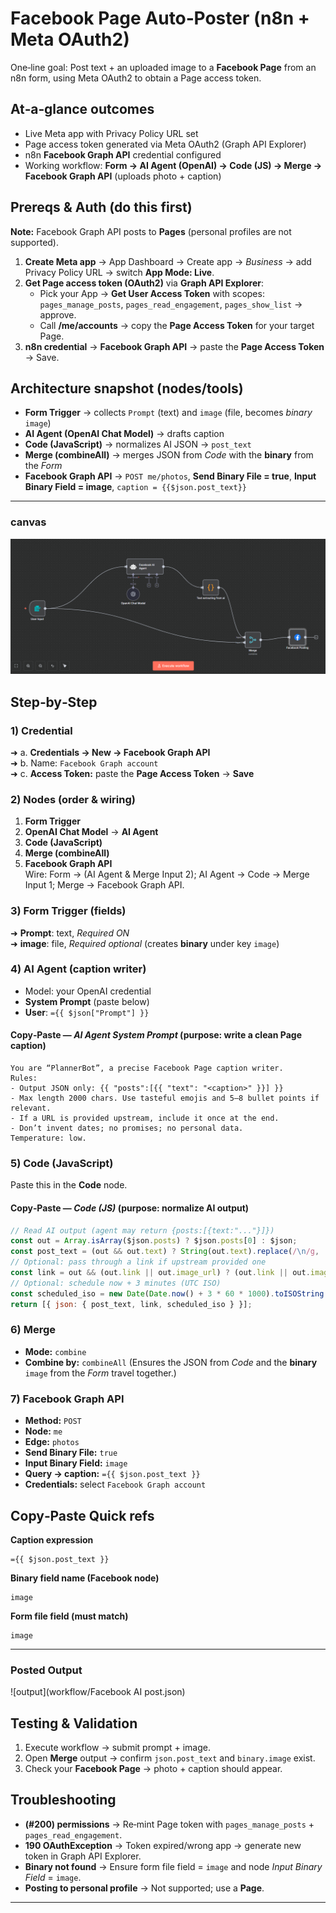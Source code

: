 # Facebook Page Auto‑Poster (n8n + Meta OAuth2)
One‑line goal: Post text + an uploaded image to a **Facebook Page** from an n8n form, using Meta OAuth2 to obtain a Page access token.

## At‑a‑glance outcomes
- Live Meta app with Privacy Policy URL set
- Page access token generated via Meta OAuth2 (Graph API Explorer)
- n8n **Facebook Graph API** credential configured
- Working workflow: **Form → AI Agent (OpenAI) → Code (JS) → Merge → Facebook Graph API** (uploads photo + caption)

## Prereqs & Auth (do this first)
**Note:** Facebook Graph API posts to **Pages** (personal profiles are not supported).
1) **Create Meta app** → App Dashboard → Create app → *Business* → add Privacy Policy URL → switch **App Mode: Live**.
2) **Get Page access token (OAuth2)** via **Graph API Explorer**:
   - Pick your App → **Get User Access Token** with scopes: `pages_manage_posts`, `pages_read_engagement`, `pages_show_list` → approve.
   - Call **/me/accounts** → copy the **Page Access Token** for your target Page.
3) **n8n credential** → **Facebook Graph API** → paste the **Page Access Token** → Save.

## Architecture snapshot (nodes/tools)
- **Form Trigger** → collects `Prompt` (text) and `image` (file, becomes *binary* `image`)
- **AI Agent (OpenAI Chat Model)** → drafts caption
- **Code (JavaScript)** → normalizes AI JSON → `post_text`
- **Merge (combineAll)** → merges JSON from *Code* with the **binary** from the *Form*
- **Facebook Graph API** → `POST me/photos`, **Send Binary File = true**, **Input Binary Field = image**, `caption = {{$json.post_text}}`

--- 
### canvas 
![canvas](images/02-canvas.png)

## Step‑by‑Step

### 1) Credential
➜ a. **Credentials → New → Facebook Graph API**  
➜ b. Name: `Facebook Graph account`  
➜ c. **Access Token:** paste the **Page Access Token** → **Save**

### 2) Nodes (order & wiring)
1. **Form Trigger**  
2. **OpenAI Chat Model** → **AI Agent**  
3. **Code (JavaScript)**  
4. **Merge (combineAll)**  
5. **Facebook Graph API**  
Wire: Form → (AI Agent & Merge Input 2); AI Agent → Code → Merge Input 1; Merge → Facebook Graph API.

### 3) Form Trigger (fields)
➜ **Prompt**: text, *Required ON*  
➜ **image**: file, *Required optional* (creates **binary** under key `image`)

### 4) AI Agent (caption writer)
- Model: your OpenAI credential
- **System Prompt** (paste below)
- **User**: `={{ $json["Prompt"] }}`

#### Copy‑Paste — *AI Agent System Prompt* (purpose: write a clean Page caption)
```text
You are “PlannerBot”, a precise Facebook Page caption writer.
Rules:
- Output JSON only: {{ "posts":[{{ "text": "<caption>" }}] }}
- Max length 2000 chars. Use tasteful emojis and 5–8 bullet points if relevant.
- If a URL is provided upstream, include it once at the end.
- Don’t invent dates; no promises; no personal data.
Temperature: low.
```

### 5) Code (JavaScript)
Paste this in the **Code** node.

#### Copy‑Paste — *Code (JS)* (purpose: normalize AI output)
```js
// Read AI output (agent may return {posts:[{text:"..."}]})
const out = Array.isArray($json.posts) ? $json.posts[0] : $json;
const post_text = (out && out.text) ? String(out.text).replace(/\n/g, '\n') : '';
// Optional: pass through a link if upstream provided one
const link = out && (out.link || out.image_url) ? (out.link || out.image_url) : undefined;
// Optional: schedule now + 3 minutes (UTC ISO)
const scheduled_iso = new Date(Date.now() + 3 * 60 * 1000).toISOString();
return [{ json: { post_text, link, scheduled_iso } }];
```

### 6) Merge
- **Mode:** `combine`
- **Combine by:** `combineAll`
(Ensures the JSON from *Code* and the **binary** `image` from the *Form* travel together.)

### 7) Facebook Graph API
- **Method:** `POST`
- **Node:** `me`
- **Edge:** `photos`
- **Send Binary File:** `true`
- **Input Binary Field:** `image`
- **Query → caption:** `={{ $json.post_text }}`
- **Credentials:** select `Facebook Graph account`

## Copy‑Paste Quick refs
**Caption expression**
```
={{ $json.post_text }}
```

**Binary field name (Facebook node)**
```
image
```

**Form file field (must match)**
```
image
```
---
### Posted Output 

![output](workflow/Facebook AI post.json)


## Testing & Validation
1) Execute workflow → submit prompt + image.
2) Open **Merge** output → confirm `json.post_text` and `binary.image` exist.
3) Check your **Facebook Page** → photo + caption should appear.

## Troubleshooting
- **(#200) permissions** → Re‑mint Page token with `pages_manage_posts` + `pages_read_engagement`.
- **190 OAuthException** → Token expired/wrong app → generate new token in Graph API Explorer.
- **Binary not found** → Ensure form file field = `image` and node *Input Binary Field* = `image`.
- **Posting to personal profile** → Not supported; use a **Page**.

---
